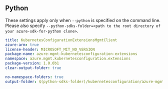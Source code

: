 ## Python

These settings apply only when `--python` is specified on the command line.
Please also specify `--python-sdks-folder=<path to the root directory of your azure-sdk-for-python clone>`.

``` yaml $(python)
title: KubernetesConfigurationExtensionsMgmtClient
azure-arm: true
license-header: MICROSOFT_MIT_NO_VERSION
package-name: azure-mgmt-kubernetesconfiguration-extensions
namespace: azure.mgmt.kubernetesconfiguration.extensions
package-version: 1.0.0b1
clear-output-folder: true
```

``` yaml $(python)
no-namespace-folders: true
output-folder: $(python-sdks-folder)/kubernetesconfiguration/azure-mgmt-kubernetesconfiguration-extensions/azure/mgmt/kubernetesconfiguration/extensions
```

